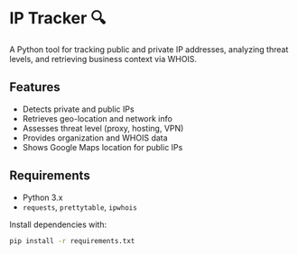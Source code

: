 # IP Tracker 🔍

A Python tool for tracking public and private IP addresses, analyzing threat levels, and retrieving business context via WHOIS.

## Features
- Detects private and public IPs
- Retrieves geo-location and network info
- Assesses threat level (proxy, hosting, VPN)
- Provides organization and WHOIS data
- Shows Google Maps location for public IPs

## Requirements

- Python 3.x
- `requests`, `prettytable`, `ipwhois`

Install dependencies with:

```bash
pip install -r requirements.txt
